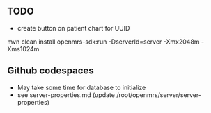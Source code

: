 
## TODO

* create button on patient chart for UUID

mvn clean install openmrs-sdk:run -DserverId=server -Xmx2048m -Xms1024m

## Github codespaces

* May take some time for database to initialize
* see server-properties.md (update /root/openmrs/server/server-properties)